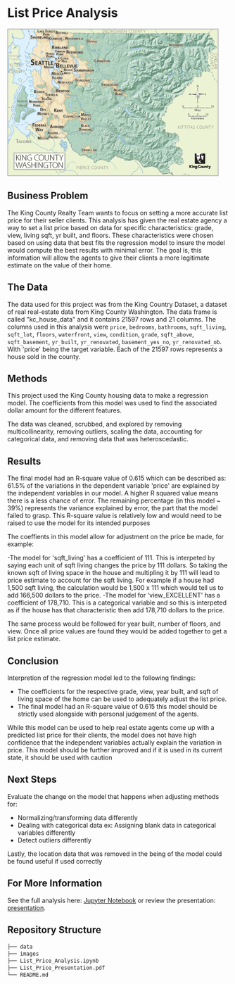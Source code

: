 # List Price Analysis

![map](images/KC_simplemap_Oct2013.jpg)

## Business Problem

The King County Realty Team wants to focus on setting a more accurate list price for their seller clients. This analysis has given the real estate agency a way to set a list price based on data for specific characteristics: grade, view, living sqft, yr built, and floors. These characteristics were chosen based on using data that best fits the regression model to insure the model would compute the best results with minimal error. The goal is, this information will allow the agents to give their clients a more legitimate estimate on the value of their home.

## The Data

The data used for this project was from the King Country Dataset, a dataset of real real-estate data from King County Washington. The data frame is called "kc_house_data" and it contains 21597 rows and 21 columns. The columns used in this analysis were `price`, `bedrooms`, `bathrooms`, `sqft_living`, `sqft_lot`, `floors`, `waterfront`, `view`, `condition`, `grade`, `sqft_above`, `sqft_basement`, `yr_built`, `yr_renovated`, `basement_yes_no`, `yr_renovated_ob`. With 'price' being the target variable. Each of the 21597 rows represents a house sold in the county.

## Methods

This project used the King County housing data to make a regression model. The coefficients from this model was used to find the associated dollar amount for the different features. 

The data was cleaned, scrubbed, and explored by removing multicollinearity, removing outliers, scaling the data, accounting for categorical data, and removing data that was heteroscedastic. 
 

## Results

The final model had an R-square value of 0.615 which can be described as: 61.5% of the variations in the dependent variable 'price' are explained by the independent variables in our model. A higher R squared value means there is a less chance of error. The remaining percentage (in this model ~ 39%) represents the variance explained by error, the part that the model failed to grasp. This R-square value is relatively low and would need to be raised to use the model for its intended purposes

The coeffients in this model allow for adjustment on the price be made, for example:
    
   -The model for 'sqft_living' has a coefficient of 111. This is interpeted by saying each unit of sqft living changes the price by 111 dollars. So taking the known sqft of living space in the house and multipling it by 111 will lead to price estimate to account for the sqft living. For example if a house had 1,500 sqft living, the calculation would be 1,500 x 111 which would tell us to add 166,500 dollars to the price.
    -The model for 'view_EXCELLENT' has a coefficient of 178,710. This is a categorical variable and so this is interpeted as if the house has that characteristic then add 178,710 dollars to the price.

The same process would be followed for year built, number of floors, and view. Once all price values are found they would be added together to get a list price estimate. 

## Conclusion

Interpretion of the regression model led to the following findings:
    
- The coefficients for the respective grade, view, year built, and sqft of living space of the home can be used to adequately adjust the list price.
- The final model had an R-square value of 0.615 this model should be strictly used alongside with personal judgement of the agents.

While this model can be used to help real estate agents come up with a predicted list price for their clients, the model does not have high confidence that the independent variables actually explain the variation in price. This model should be further improved and if it is used in its current state, it should be used with caution 

## Next Steps

Evaluate the change on the model that happens when adjusting methods for:
- Normalizing/transforming data differently 
- Dealing with categorical data ex: Assigning blank data in categorical variables differently
- Detect outliers differently

Lastly, the location data that was removed in the being of the model could be found useful if used correctly 

## For More Information

See the full analysis here: [Jupyter Notebook](./List_Price_Analysis.ipynb) or review the presentation: [presentation](./List_Price_Presentation.pdf).

## Repository Structure

```
├── data
├── images
├── List_Price_Analysis.ipynb
├── List_Price_Presentation.pdf
└── README.md
```



